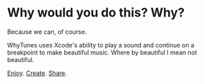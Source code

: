 # Why would you do this? Why?

Because we can, of course.

WhyTunes uses Xcode's ability to play a sound and continue on a breakpoint to make beautiful music. Where by beautiful I mean not beautiful.

[Enjoy](https://github.com/simonwhitaker/WhyTunes/stargazers). [Create](https://github.com/simonwhitaker/WhyTunes/network). [Share](https://github.com/simonwhitaker/WhyTunes/pulls).